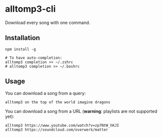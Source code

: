 # alltomp3-cli
Download every song with one command.

## Installation
```
npm install -g

# To have auto-completion:
alltomp3 completion >> ~/.zshrc
# alltomp3 completion >> ~/.bashrc
```


## Usage
You can download a song from a query:
```
alltomp3 on the top of the world imagine dragons
```

You can download a song from a URL (**warning**: playlists are not supported yet):
```
alltomp3 https://www.youtube.com/watch?v=zp7NtW_hKJI
alltomp3 https://soundcloud.com/overwerk/matter
```
